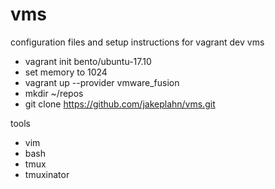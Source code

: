# vms
configuration files and setup instructions for vagrant dev vms

- vagrant init bento/ubuntu-17.10
- set memory to 1024
- vagrant up --provider vmware_fusion
- mkdir ~/repos
- git clone https://github.com/jakeplahn/vms.git

tools
- vim
- bash
- tmux
- tmuxinator
